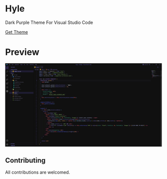 # Hyle

Dark Purple Theme For Visual Studio Code

[Get Theme](https://marketplace.visualstudio.com/items?itemName=Kaosc.hyle)

# Preview

![image description](/assets/preview.jpg)

## Contributing

All contributions are welcomed.
